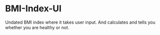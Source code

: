 # BMI-Index-UI
Undated BMI index where it takes user input. And calculates and tells you whether you are healthy or not.
